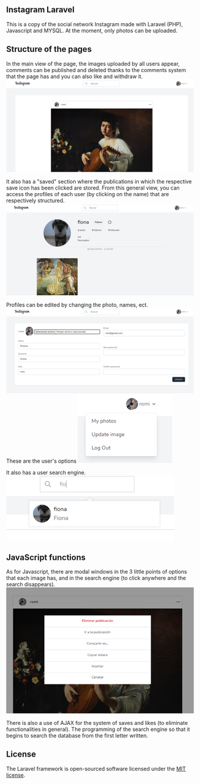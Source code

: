 ## Instagram Laravel

This is a copy of the social network Instagram made with Laravel (PHP), Javascript and MYSQL. At the moment, only photos can be uploaded.




## Structure of the pages 

In the main view of the page, the images uploaded by all users appear, comments can be published and deleted thanks to the comments system that the page has and you can also like and withdraw it.
![Main view](https://github.com/Agustinadev/instagram-laravel/blob/main/public/images-laravel-instagram/main-view.PNG)

It also has a "saved" section where the publications in which the respective save icon has been clicked are stored. 
From this general view, you can access the profiles of each user (by clicking on the name) that are respectively structured.
![Profile view](https://github.com/Agustinadev/instagram-laravel/blob/main/public/images-laravel-instagram/profile-view.PNG)

Profiles can be edited by changing the photo, names, ect.
![Edit profile](https://github.com/Agustinadev/instagram-laravel/blob/main/public/images-laravel-instagram/edit-profile.PNG)
These are the user's options
![Options](https://github.com/Agustinadev/instagram-laravel/blob/main/public/images-laravel-instagram/options-of-users.PNG)


It also has a user search engine.
![Search](https://github.com/Agustinadev/instagram-laravel/blob/main/public/images-laravel-instagram/search.PNG)


## JavaScript functions

As for Javascript, there are modal windows in the 3 little points of options that each image has, and in the search engine (to click anywhere and the search disappears). 
![Modal window](https://github.com/Agustinadev/instagram-laravel/blob/main/public/images-laravel-instagram/3points.PNG)

There is also a use of AJAX for the system of saves and likes (to eliminate functionalities in general). 
The programming of the search engine so that it begins to search the database from the first letter written.



## License

The Laravel framework is open-sourced software licensed under the [MIT license](https://opensource.org/licenses/MIT).
